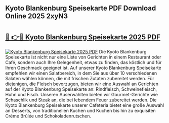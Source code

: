 ## Kyoto Blankenburg Speisekarte PDF Download Online 2025 2xyN3

# <h2><a href="http://gc6iho.nevu.top/?p=Kyoto+Blankenburg+Speisekarte">🔗 👉🔴 Kyoto Blankenburg Speisekarte 2025 PDF</a></h2>

[![Kyoto Blankenburg Speisekarte 2025 PDF](https://i.imgur.com/dBaPXMq.png)](http://gc6iho.nevu.top/?p=Kyoto+Blankenburg+Speisekarte)
Die Kyoto Blankenburg Speisekarte ist nicht nur eine Liste von Gerichten in einem Restaurant oder Café, sondern auch Ihre Gelegenheit, etwas zu finden, das köstlich und für Ihren Geschmack geeignet ist. Auf unserer Kyoto Blankenburg Speisekarte empfehlen wir einen Salatbereich, in dem Sie aus über 10 verschiedenen Salaten wählen können, die mit frischen Zutaten zubereitet werden. Für diejenigen, die Fleisch bevorzugen, bieten wir eine Auswahl an Gerichten auf der Kyoto Blankenburg Speisekarte an: Rindfleisch, Schweinefleisch, Huhn und Fisch. Unseren Auserwählten bieten wir Gourmet-Gerichte wie Schaschlik und Steak an, die bei lebendem Feuer zubereitet werden. Die Kyoto Blankenburg Speisekarte unserer Cafeteria bietet eine große Auswahl an Desserts, von traditionellen Kuchen und Kuchen bis hin zu exquisiten Crème Brûlée und Schokoladenrutschen.
